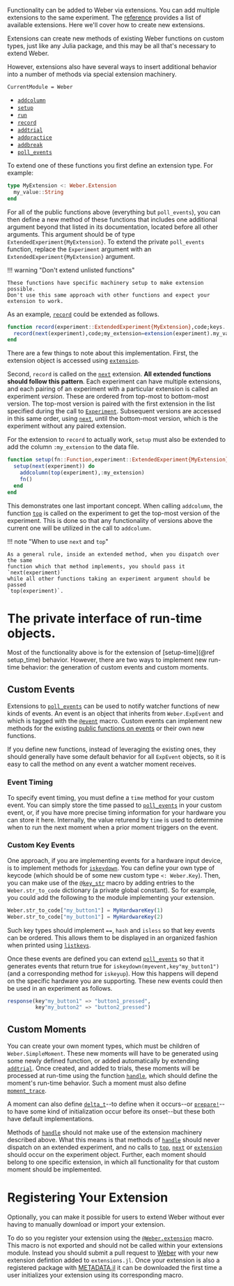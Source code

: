 Functionality can be added to Weber via extensions. You can add multiple
extensions to the same experiment. The [reference](extend_ref.md) provides a
list of available extensions. Here we'll cover how to create new extensions.

Extensions can create new methods of existing Weber functions on custom types,
just like any Julia package, and this may be all that's necessary to extend
Weber.

However, extensions also have several ways to insert additional behavior into a number of
methods via special extension machinery.

```@meta
CurrentModule = Weber
```

* [`addcolumn`](@ref)
* [`setup`](@ref)
* [`run`](@ref)
* [`record`](@ref)
* [`addtrial`](@ref)
* [`addpractice`](@ref)
* [`addbreak`](@ref)
* [`poll_events`](@ref)

To extend one of these functions you first define an extension type. For example:

```julia
type MyExtension <: Weber.Extension
  my_value::String
end
```

For all of the public functions above (everything but `poll_events`), you can
then define a new method of these functions that includes one additional
argument beyond that listed in its documentation, located before all other
arguments. This argument should be of type `ExtendedExperiment{MyExtension}`. To
extend the private `poll_events` function, replace the `Experiment` argument
with an `ExtendedExperiment{MyExtension}` argument.

!!! warning "Don't extend unlisted functions"

    These functions have specific machinery setup to make extension possible.
    Don't use this same approach with other functions and expect your extension to work.

As an example, [`record`](@ref) could be extended as follows.

```julia
function record(experiment::ExtendedExperiment{MyExtension},code;keys...)
  record(next(experiment),code;my_extension=extension(experiment).my_value,keys...)
end
```

There are a few things to note about this implementation. First, 
the extension object is accessed using [`extension`](@ref).

Second, `record` is called on the [`next`](@ref) extension.  **All extended
functions should follow this pattern**. Each experiment can have multiple
extensions, and each pairing of an experiment with a particular extension is
called an experiment *version*. These are ordered from top-most to bottom-most
version. The top-most version is paired with the first extension in the list
specified during the call to [`Experiment`](@ref). Subsequent versions are accessed
in this same order, using [`next`](@ref), until the bottom-most version, which
is the experiment without any paired extension.

For the extension to `record` to actually work, `setup` must also be extended to add the
column `:my_extension` to the data file.

```julia
function setup(fn::Function,experiment::ExtendedExperiment{MyExtension})
  setup(next(experiment)) do
    addcolumn(top(experiment),:my_extension)
    fn()
  end
end
```

This demonstrates one last important concept. When calling `addcolumn`, the
function [`top`](@ref) is called on the experiment to get the top-most version of the
experiment. This is done so that any functionality of versions above the current one will be
utilized in the call to `addcolumn`.

!!! note "When to use `next` and `top`"

    As a general rule, inside an extended method, when you dispatch over the same
    function which that method implements, you should pass it `next(experiment)`
    while all other functions taking an experiment argument should be passed
    `top(experiment)`.

# The private interface of run-time objects.

Most of the functionality above is for the extension of [setup-time](@ref
setup_time) behavior. However, there are two ways to implement new run-time
behavior: the generation of custom events and custom moments.

## Custom Events

Extensions to [`poll_events`](@ref) can be used to notify watcher functions
of new kinds of events. An event is an object that inherits from `Weber.ExpEvent`
and which is tagged with the [`@event`](@ref) macro. Custom events can implement
new methods for the existing [public functions on events](event.md) or their own
new functions.

If you define new functions, instead of leveraging the existing ones,
they should generally have some default behavior for all `ExpEvent` objects, so
it is easy to call the method on any event a watcher moment receives.

### Event Timing

To specify event timing, you must define a `time` method for your custom event.
You can simply store the time passed to [`poll_events`](@ref) in your custom
event, or, if you have more precise timing information for your hardware you can
store it here. Internally, the value returend by `time` is used to determine
when to run the next moment when a prior moment triggers on the event.

### Custom Key Events

One approach, if you are implementing events for a hardware input device, is to
implement methods for [`iskeydown`](@ref). You can define your own type
of keycode (which should be of some new custom type `<: Weber.Key`). Then, you can
make use of the [`@key_str`](@ref) macro by adding entries to the
`Weber.str_to_code` dictionary (a private global constant). So for example, you
could add the following to the module implementing your extension.

```julia
Weber.str_to_code["my_button1"] = MyHardwareKey(1)
Weber.str_to_code["my_button1"] = MyHardwareKey(2)
```

Such key types should implement `==`, `hash` and `isless` so that key events can
be ordered. This allows them to be displayed in an organized fashion when
printed using [`listkeys`](@ref).

Once these events are defined you can extend [`poll_events`](@ref) so that it
generates events that return true for `iskeydown(myevent,key"my_button1")` (and
a corresponding method for `iskeyup`). How this happens will depend on the
specific hardware you are supporting. These new events could then be used in an
experiment as follows.

```julia
response(key"my_button1" => "button1_pressed",
         key"my_button2" => "button2_pressed")
```

## Custom Moments

You can create your own moment types, which must be children of
`Weber.SimpleMoment`. These new moments will have to be generated using some newly
defined function, or added automatically by extending [`addtrial`](@ref). Once
created, and added to trials, these moments will be processed at run-time using
the function [`handle`](@ref), which should define the moment's run-time
behavior. Such a moment must also define [`moment_trace`](@ref).

A moment can also define [`delta_t`](@ref)--to define when it occurs--or
[`prepare!`](@ref)--to have some kind of initialization occur before its
onset--but these both have default implementations.

Methods of [`handle`](@ref) should not make use of the extension machinery
described above. What this means is that methods of [`handle`](@ref) should
never dispatch on an extended experiment, and no calls to [`top`](@ref),
[`next`](@ref) or [`extension`](@ref) should occur on the experiment
object. Further, each moment should belong to one specific extension, in which
all functionality for that custom moment should be implemented.

# Registering Your Extension

Optionally, you can make it possible for users to extend Weber without ever
having to manually download or import your extension.

To do so you register your extension using the [`@Weber.extension`](@ref)
macro. This macro is not exported and should not be called within your
extensions module. Instead you should submit a pull request to
[Weber](https://github.com/haberdashPI/Weber.jl/pulls) with your new extension
defintion added to `extensions.jl`. Once your extension is also a registered
package with [METADATA.jl](https://github.com/JuliaLang/METADATA.jl) it can be
downloaded the first time a user initializes your extension using its
corresponding macro.
